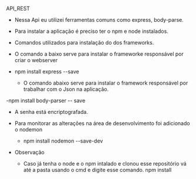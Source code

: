 API_REST
- Nessa Api eu utilizei ferramentas comuns como express, body-parse.
- Para instalar a aplicação é preciso ter o npm e node instalados.
- Comandos utilizados para instalação do dos frameworks.
- O comando a baixo serve para instalar o frameworke responsável por criar o webserver

- npm install express --save
  - O comando abaixo serve para instalar o framework responsável por trabalhar com o Json na aplicação.

-npm install body-parser -- save
  - A senha está encriptografada.

- Para monitorar as alterações na área de desenvolvimento foi adicionado o nodemon
  - npm install nodemon --save-dev
- Observação
  - Caso já tenha o node e o npm intalado e clonou esse repositório vá até a pasta usando o cmd e digite esse comando. npm install
